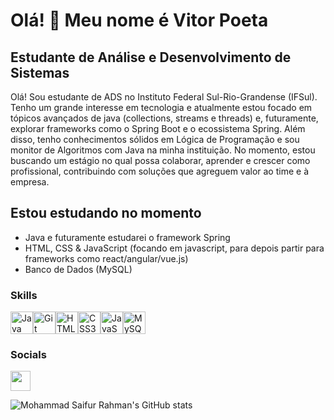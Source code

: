 # Olá! 👋 Meu nome é Vitor Poeta

## Estudante de Análise e Desenvolvimento de Sistemas

Olá! Sou estudante de ADS no Instituto Federal Sul-Rio-Grandense (IFSul). Tenho um grande interesse em tecnologia e atualmente estou focado em tópicos avançados de java (collections, streams e threads) e, futuramente, explorar frameworks como o Spring Boot e o ecossistema Spring. Além disso, tenho conhecimentos sólidos em Lógica de Programação e sou monitor de Algoritmos com Java na minha instituição. No momento, estou buscando um estágio no qual possa colaborar, aprender e crescer como profissional, contribuindo com soluções que agreguem valor ao time e à empresa.


## Estou estudando no momento 

-  Java e futuramente estudarei o framework Spring
-  HTML, CSS & JavaScript (focando em javascript, para depois partir para frameworks como react/angular/vue.js)
-  Banco de Dados (MySQL)



### Skills


<p align="left">
<a href="https://www.oracle.com/java/" target="_blank" rel="noreferrer"><img src="https://raw.githubusercontent.com/danielcranney/readme-generator/main/public/icons/skills/java-colored.svg" width="36" height="36" alt="Java" /></a><a href="https://git-scm.com/" target="_blank" rel="noreferrer"><img src="https://raw.githubusercontent.com/danielcranney/readme-generator/main/public/icons/skills/git-colored.svg" width="36" height="36" alt="Git" /></a><a href="https://developer.mozilla.org/en-US/docs/Web/JavaScript" target="_blank" rel="noreferrer"><img src="https://raw.githubusercontent.com/danielcranney/readme-generator/main/public/icons/skills/html5-colored.svg" width="36" height="36" alt="HTML5" /></a><a href="https://www.w3.org/TR/CSS/#css" target="_blank" rel="noreferrer"><img src="https://raw.githubusercontent.com/danielcranney/readme-generator/main/public/icons/skills/css3-colored.svg" width="36" height="36" alt="CSS3" /></a></a><a href="https://www.mysql.com/" target="_blank" rel="noreferrer"><img src="https://raw.githubusercontent.com/danielcranney/readme-generator/main/public/icons/skills/javascript-colored.svg" width="36" height="36" alt="JavaScript" /></a><a href="https://www.mysql.com/" target="_blank" rel="noreferrer"><img src="https://raw.githubusercontent.com/danielcranney/readme-generator/main/public/icons/skills/mysql-colored.svg" width="36" height="36" alt="MySQL" /></a>
</p>


### Socials

<a href="https://www.linkedin.com/in/vitor-poeta-915b93231/" target="_blank" rel="noreferrer"> <picture> <source media="(prefers-color-scheme: dark)" srcset="https://raw.githubusercontent.com/danielcranney/readme-generator/main/public/icons/socials/linkedin-dark.svg" /> <source media="(prefers-color-scheme: light)" srcset="https://raw.githubusercontent.com/danielcranney/readme-generator/main/public/icons/socials/linkedin.svg" /> <img src="https://raw.githubusercontent.com/danielcranney/readme-generator/main/public/icons/socials/linkedin.svg" width="32" height="32" /> </picture> </a></p>

![Mohammad Saifur Rahman's GitHub stats](https://github-readme-stats.vercel.app/api/top-langs?username=vitorpoeta&theme=dark&show_icons=true)



